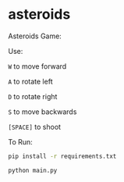# asteroids

Asteroids Game:

Use:

```W``` to move forward

```A``` to rotate left

```D``` to rotate right

```S``` to move backwards

```[SPACE]``` to shoot

To Run:
```bash
pip install -r requirements.txt
```

```bash
python main.py
```

